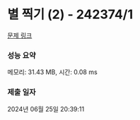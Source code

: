 # 별 찍기 (2) - 242374/1 

[문제 링크](https://level.goorm.io/exam/242374/%EB%B3%84-%EC%B0%8D%EA%B8%B0-2/quiz/1) 

### 성능 요약

메모리: 31.43 MB, 시간: 0.08 ms

### 제출 일자

2024년 06월 25일 20:39:11

